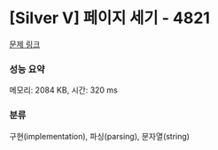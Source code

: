 # [Silver V] 페이지 세기 - 4821 

[문제 링크](https://www.acmicpc.net/problem/4821) 

### 성능 요약

메모리: 2084 KB, 시간: 320 ms

### 분류

구현(implementation), 파싱(parsing), 문자열(string)

